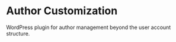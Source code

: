 Author Customization
=========================

WordPress plugin for author management beyond the user account structure.
